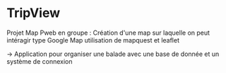 # TripView
Projet Map Pweb en groupe : Création d'une map sur laquelle on peut intéragir type Google Map
utilisation de mapquest et leaflet

-> Application pour organiser une balade avec une base de donnée et un système de connexion
